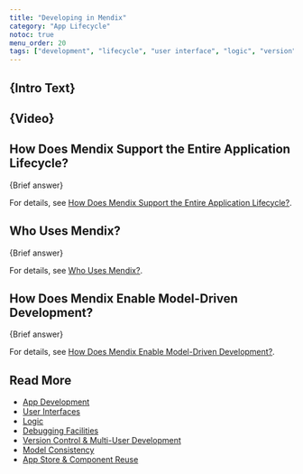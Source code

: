 ```yaml
---
title: "Developing in Mendix"
category: "App Lifecycle"
notoc: true
menu_order: 20
tags: ["development", "lifecycle", "user interface", "logic", "version", "app store"]
---
```


## {Intro Text}

## {Video}

## How Does Mendix Support the Entire Application Lifecycle?

{Brief answer}

For details, see [How Does Mendix Support the Entire Application Lifecycle?](app-development#support-lifecycle).

## Who Uses Mendix?

{Brief answer}

For details, see [Who Uses Mendix?](app-development#who-uses).

## How Does Mendix Enable Model-Driven Development?

{Brief answer}

For details, see [How Does Mendix Enable Model-Driven Development?](app-development#enable).

## Read More

* [App Development](app-development)
* [User Interfaces](user-interfaces)
* [Logic](developing-app-logic)
* [Debugging Facilities](debugging)
* [Version Control & Multi-User Development](version-control)
* [Model Consistency](model-consistency)
* [App Store & Component Reuse](app-store-reuse)
